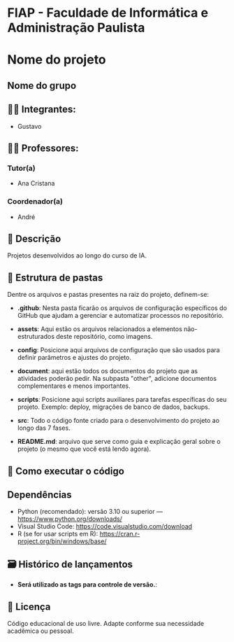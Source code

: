 # FIAP - Faculdade de Informática e Administração Paulista

# Nome do projeto

## Nome do grupo

## 👨‍🎓 Integrantes: 
- <a>Gustavo</a>

## 👩‍🏫 Professores:
### Tutor(a) 
- <a >Ana Cristana</a>
### Coordenador(a)
- <a>André</a>


## 📜 Descrição

Projetos desenvolvidos ao longo do curso de IA.


## 📁 Estrutura de pastas

Dentre os arquivos e pastas presentes na raiz do projeto, definem-se:

- <b>.github</b>: Nesta pasta ficarão os arquivos de configuração específicos do GitHub que ajudam a gerenciar e automatizar processos no repositório.

- <b>assets</b>: Aqui estão os arquivos relacionados a elementos não-estruturados deste repositório, como imagens.

- <b>config</b>: Posicione aqui arquivos de configuração que são usados para definir parâmetros e ajustes do projeto.

- <b>document</b>: aqui estão todos os documentos do projeto que as atividades poderão pedir. Na subpasta "other", adicione documentos complementares e menos importantes.

- <b>scripts</b>: Posicione aqui scripts auxiliares para tarefas específicas do seu projeto. Exemplo: deploy, migrações de banco de dados, backups.

- <b>src</b>: Todo o código fonte criado para o desenvolvimento do projeto ao longo das 7 fases.

- <b>README.md</b>: arquivo que serve como guia e explicação geral sobre o projeto (o mesmo que você está lendo agora).

## 🔧 Como executar o código

## Dependências

- Python (recomendado): versão 3.10 ou superior — https://www.python.org/downloads/
- Visual Studio Code: https://code.visualstudio.com/download
- R (se for usar scripts em R): https://cran.r-project.org/bin/windows/base/


## 🗃 Histórico de lançamentos

- <b>Será utilizado as tags para controle de versão.</b>: 


## 📜 Licença

Código educacional de uso livre. Adapte conforme sua necessidade acadêmica ou pessoal.


